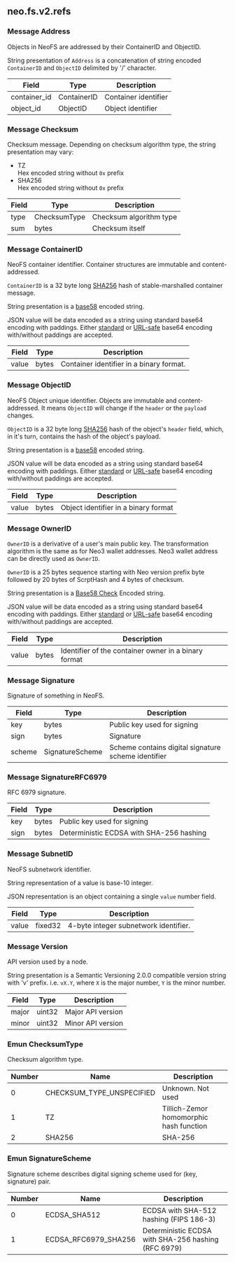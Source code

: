 ## neo.fs.v2.refs




### Message Address

Objects in NeoFS are addressed by their ContainerID and ObjectID.

String presentation of `Address` is a concatenation of string encoded
`ContainerID` and `ObjectID` delimited by '/' character.

| Field | Type | Description |
| ----- | ---- | ----------- |
| container_id | ContainerID | Container identifier |
| object_id | ObjectID | Object identifier |
   
### Message Checksum

Checksum message.
Depending on checksum algorithm type, the string presentation may vary:

* TZ \
  Hex encoded string without `0x` prefix
* SHA256 \
  Hex encoded string without `0x` prefix

| Field | Type | Description |
| ----- | ---- | ----------- |
| type | ChecksumType | Checksum algorithm type |
| sum | bytes | Checksum itself |
   
### Message ContainerID

NeoFS container identifier. Container structures are immutable and
content-addressed.

`ContainerID` is a 32 byte long
[SHA256](https://csrc.nist.gov/publications/detail/fips/180/4/final) hash of
stable-marshalled container message.

String presentation is a
[base58](https://tools.ietf.org/html/draft-msporny-base58-02) encoded string.

JSON value will be data encoded as a string using standard base64
encoding with paddings. Either
[standard](https://tools.ietf.org/html/rfc4648#section-4) or
[URL-safe](https://tools.ietf.org/html/rfc4648#section-5) base64 encoding
with/without paddings are accepted.

| Field | Type | Description |
| ----- | ---- | ----------- |
| value | bytes | Container identifier in a binary format. |
   
### Message ObjectID

NeoFS Object unique identifier. Objects are immutable and content-addressed.
It means `ObjectID` will change if the `header` or the `payload` changes.

`ObjectID` is a 32 byte long
[SHA256](https://csrc.nist.gov/publications/detail/fips/180/4/final) hash of
the object's `header` field, which, in it's turn, contains the hash of the object's
payload.

String presentation is a
[base58](https://tools.ietf.org/html/draft-msporny-base58-02) encoded string.

JSON value will be data encoded as a string using standard base64
encoding with paddings. Either
[standard](https://tools.ietf.org/html/rfc4648#section-4) or
[URL-safe](https://tools.ietf.org/html/rfc4648#section-5) base64 encoding
with/without paddings are accepted.

| Field | Type | Description |
| ----- | ---- | ----------- |
| value | bytes | Object identifier in a binary format |
   
### Message OwnerID

`OwnerID` is a derivative of a user's main public key. The transformation
algorithm is the same as for Neo3 wallet addresses. Neo3 wallet address can
be directly used as `OwnerID`.

`OwnerID` is a 25 bytes sequence starting with Neo version prefix byte
followed by 20 bytes of ScrptHash and 4 bytes of checksum.

String presentation is a [Base58
Check](https://en.bitcoin.it/wiki/Base58Check_encoding) Encoded string.

JSON value will be data encoded as a string using standard base64
encoding with paddings. Either
[standard](https://tools.ietf.org/html/rfc4648#section-4) or
[URL-safe](https://tools.ietf.org/html/rfc4648#section-5) base64 encoding
with/without paddings are accepted.

| Field | Type | Description |
| ----- | ---- | ----------- |
| value | bytes | Identifier of the container owner in a binary format |
   
### Message Signature

Signature of something in NeoFS.

| Field | Type | Description |
| ----- | ---- | ----------- |
| key | bytes | Public key used for signing |
| sign | bytes | Signature |
| scheme | SignatureScheme | Scheme contains digital signature scheme identifier |
   
### Message SignatureRFC6979

RFC 6979 signature.

| Field | Type | Description |
| ----- | ---- | ----------- |
| key | bytes | Public key used for signing |
| sign | bytes | Deterministic ECDSA with SHA-256 hashing |
   
### Message SubnetID

NeoFS subnetwork identifier.

String representation of a value is base-10 integer.

JSON representation is an object containing a single `value` number field.

| Field | Type | Description |
| ----- | ---- | ----------- |
| value | fixed32 | 4-byte integer subnetwork identifier. |
   
### Message Version

API version used by a node.

String presentation is a Semantic Versioning 2.0.0 compatible version string
with 'v' prefix. i.e. `vX.Y`, where `X` is the major number, `Y` is the minor number.

| Field | Type | Description |
| ----- | ---- | ----------- |
| major | uint32 | Major API version |
| minor | uint32 | Minor API version |
    
### Emun ChecksumType

Checksum algorithm type.

| Number | Name | Description |
| ------ | ---- | ----------- |
| 0 | CHECKSUM_TYPE_UNSPECIFIED | Unknown. Not used |
| 1 | TZ | Tillich-Zemor homomorphic hash function |
| 2 | SHA256 | SHA-256 |

### Emun SignatureScheme

Signature scheme describes digital signing scheme used for (key, signature) pair.

| Number | Name | Description |
| ------ | ---- | ----------- |
| 0 | ECDSA_SHA512 | ECDSA with SHA-512 hashing (FIPS 186-3) |
| 1 | ECDSA_RFC6979_SHA256 | Deterministic ECDSA with SHA-256 hashing (RFC 6979) |
 

